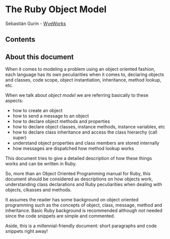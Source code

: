 
# The Ruby Object Model

Sebastián Gurin - [WyeWorks](wyeworks.com)   

## Contents

<!-- toc -->

<!-- tocstop -->

<div class="page-break"></div>

## About this document

When it comes to modeling a problem using an object oriented fashion, each language has its own peculiarities when it comes to, declaring objects and classes, code scope, object instantiation, inheritance, method lookup, etc. 

When we talk about *object model* we are referring basically to these aspects:

 * how to create an object
 * how to send a message to an object
 * how to declare object methods and properties 
 * how to declare object classes, instance methods, instance variables, etc
 * how to declare class inheritance and access the class hierarchy (call super)
 * understand object properties and class members are stored internally
 * how messages are dispatched how method lookup works

This document tries to give a detailed description of how these things works and can be written in Ruby.

 <!-- Particular emphasis is made on Ruby peculiarities compared to other programming languages such as scope, class expressions, .  -->

So, more than an Object Oriented Programming manual for Ruby, this document should be considered as descriptions on how objects work, understanding class declarations and Ruby peculiarities when dealing with objects, clkasses and methods.

It assumes the reader has some background on object oriented programming such as the concepts of object, class, message, method and inheritance. Basic Ruby background is recommended although not needed since the code snippets are simple and commented.

Aside, this is a millennial-friendly document: short paragraphs and code snippets right away!

<div class="page-break"></div>

